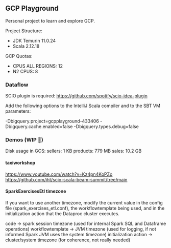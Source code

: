 ## GCP Playground

Personal project to learn and explore GCP.

Project Structure:
- JDK Temurin 11.0.24
- Scala 2.12.18

GCP Quotas:
- CPUS ALL REGIONS: 12
- N2 CPUS: 8

### Dataflow

SCIO plugin is required: https://github.com/spotify/scio-idea-plugin

Add the following options to the IntelliJ Scala compiler and to the SBT VM parameters: 

-Dbigquery.project=gcpplayground-433406 -Dbigquery.cache.enabled=false -Dbigquery.types.debug=false

### Demos (WIP 🔨)

Disk usage in GCS: 
    sellers: 1 KB
    products: 779 MB
    sales: 10.2 GB

#### taxiworkshop

https://www.youtube.com/watch?v=Kz4pn4KoPZo
https://github.com/iht/scio-scala-beam-summit/tree/main

#### SparkExercisesEtl timezone

If you want to use another timezone, modify the current value in the config file (spark_exercises_etl.conf), 
the workflowtemplate being used, and in the initialization action that the Dataproc cluster executes.

code -> spark session timezone (used for internal Spark SQL and Dataframe operations)
workflowtemplate -> JVM timezone (used for logging, if not informed Spark JVM uses the system timezone)
initialization action -> cluster/system timezone (for coherence, not really needed)